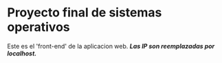 # Proyecto final de sistemas operativos

Este es el 'front-end' de la aplicacion web. ***Las IP son reemplazadas por localhost.***
